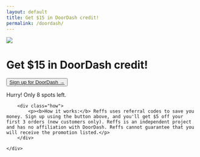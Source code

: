 ```yaml
---
layout: default
title: Get $15 in DoorDash credit!
permalink: /doordash/
---
```


<div class="row">
	<div class="col-xs-1 col-sm-1 col-md-4 col-lg-4"></div>
	<div class="col-xs-10 col-sm-10 col-md-4 col-lg-4">
		<div class="hero">
			<img class="logo_sq" src="{{ "/assets/logo_doordash.jpg" | relative_url }}">
			<h1>Get $15 in DoorDash credit!</h1>
			<button class="cta"><a href="https://drd.sh/XnBNGD/" target="_blank" rel="noopener">Sign up for DoorDash →</a></button>
			<p class="hurry">Hurry! Only 8 spots left.</p>
		</div>

		<div class="how">
			<p><b>How it works:</b> Reffs uses referral codes to save you money. Sign up using the button above, and you'll get $5 off your first 3 orders (new customers only). Reffs is an independent project and has no affiliation with DoorDash. Reffs cannot guarantee that you will receive the promotion listed.</p>
		</div>

	</div>
</div>





